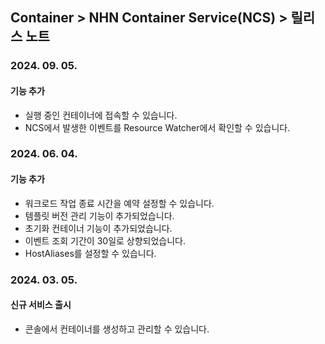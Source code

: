 ## Container > NHN Container Service(NCS) > 릴리스 노트
### 2024. 09. 05.
#### 기능 추가
* 실행 중인 컨테이너에 접속할 수 있습니다.
* NCS에서 발생한 이벤트를 Resource Watcher에서 확인할 수 있습니다.

### 2024. 06. 04.
#### 기능 추가
* 워크로드 작업 종료 시간을 예약 설정할 수 있습니다.
* 템플릿 버전 관리 기능이 추가되었습니다.
* 초기화 컨테이너 기능이 추가되었습니다.
* 이벤트 조회 기간이 30일로 상향되었습니다.
* HostAliases를 설정할 수 있습니다.

### 2024. 03. 05.
#### 신규 서비스 출시
* 콘솔에서 컨테이너를 생성하고 관리할 수 있습니다.
